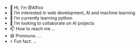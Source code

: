 - 👋 Hi, I’m @Alfixx
- 👀 I’m interested in web development, AI and machine learning
- 🌱 I’m currently learning python
- 💞️ I’m looking to collaborate on AI projects
- 📫 How to reach me ...
- 😄 Pronouns: ...
- ⚡ Fun fact: ...

<!---
Alfixx/Alfixx is a ✨ special ✨ repository because its `README.md` (this file) appears on your GitHub profile.
You can click the Preview link to take a look at your changes.
--->

